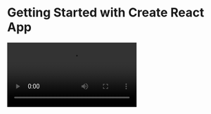 # Getting Started with Create React App

![](https://github.com/AY-SWE/SocialMediaApp/tree/main/client/src/data/testing.mp4)
